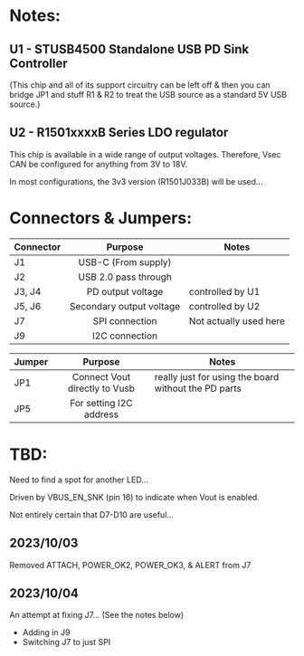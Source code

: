 # Notes:
## U1 - STUSB4500 Standalone USB PD Sink Controller

(This chip and all of its support circuitry can be left off & then you can bridge JP1 and stuff R1 & R2 to treat the USB source as a standard 5V USB source.)

## U2 - R1501xxxxB Series LDO regulator

This chip is available in a wide range of output voltages.  Therefore, Vsec CAN be configured for anything from 3V to 18V.

In most configurations, the 3v3 version (R1501J033B) will be used...

# Connectors & Jumpers:

| Connector | Purpose                        | Notes                  |
| --------- |:------------------------------:| -----------------------|
| J1        | USB-C (From supply)            |                        |
| J2        | USB 2.0 pass through           |                        |
| J3, J4    | PD output voltage              | controlled by U1       |
| J5, J6    | Secondary output voltage       | controlled by U2       |
| J7        | SPI connection                 | Not actually used here |
| J9        | I2C connection                 |                        |

| Jumper    | Purpose                       | Notes                                                |
| --------- |:-----------------------------:| -----------------------------------------------------|
| JP1       | Connect Vout directly to Vusb | really just for using the board without the PD parts |
| JP5       | For setting I2C address       |                                                      |

# TBD:

Need to find a spot for another LED...

Driven by VBUS_EN_SNK (pin 16) to indicate when Vout is enabled.

Not entirely certain that D7-D10 are useful...

## 2023/10/03
Removed ATTACH, POWER_OK2, POWER_OK3, & ALERT from J7

## 2023/10/04
An attempt at fixing J7... (See the notes below)

* Adding in J9
* Switching J7 to just SPI
